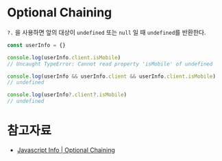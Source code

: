 # Optional Chaining

`?.` 을 사용하면 앞의 대상이 `undefined` 또는 `null` 일 때 `undefined`를 반환한다.

```javascript
const userInfo = {}

console.log(userInfo.client.isMobile)
// Uncaught TypeError: Cannot read property 'isMobile' of undefined

console.log(userInfo && userInfo.client && userInfo.client.isMobile)
// undefined

console.log(userInfo?.client?.isMobile)
// undefined
```

# 참고자료

- [Javascript Info | Optional Chaining](https://ko.javascript.info/optional-chaining)
